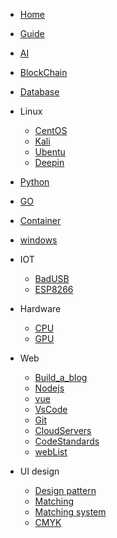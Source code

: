 * [Home](/)
* [Guide](guide.md)
* [AI](AI/aiList.md)
* [BlockChain](Block-chain/区块链是什么.md)
* [Database](Database/dbList.md)

* Linux
  * [CentOS](Linux/CentOS/cosList.md)
  * [Kali](Linux/Kali/kaliList.md)
  * [Ubentu](Linux/Ubentu/ubentuList.md)
  * [Deepin](Linux/Deepin/deepinList.md)

* [Python](Python/pythonList.md)
* [GO](Go/goList.md)
* [Container](Container/ctList.md)
* [windows](system-optimization/SOList.md)

* IOT
  * [BadUSB](IOT/badUSB.md)
  * [ESP8266](IOT/wifi干扰器.md)

* Hardware
  * [CPU](Hardware/cpu科普.md)
  * [GPU](Hardware/显卡科普.md)

* Web
  * [Build_a_blog](Web/个人博客搭建.md)
  * [Nodejs](Web/Nodejs/node_js安装教程.md)
  * [vue](Web/Vue/VList.md)
  * [VsCode](Web/VsCode/VCList.md)
  * [Git](Web/Git/GitList.md)
  * [CloudServers](Web/CloudServers/CloudList.md)
  * [CodeStandards](Web/CodeStandards/CodeList.md)
  * [webList](Web/webList.md)

* UI design
  * [Design pattern](UI/设计模式.md)
  * [Matching](UI/配色.md)
  * [Matching system](UI/配色方法.md)
  * [CMYK](UI/色彩模式.md)